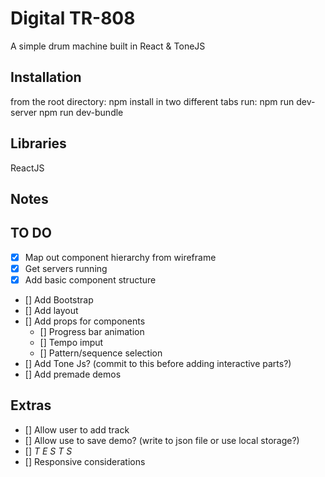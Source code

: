 # Digital TR-808
A simple drum machine built in React & ToneJS

## Installation
from the root directory:
npm install
in two different tabs run:
npm run dev-server
npm run dev-bundle

## Libraries
ReactJS

## Notes

## TO DO
- [x] Map out component hierarchy from wireframe
- [x] Get servers running
- [x] Add basic component structure
- [] Add Bootstrap
- [] Add layout
- [] Add props for components 
    - [] Progress bar animation
    - [] Tempo imput
    - [] Pattern/sequence selection
- [] Add Tone Js? (commit to this before adding interactive parts?)
- [] Add premade demos

## Extras
- [] Allow user to add track
- [] Allow use to save demo? (write to json file or use local storage?)
- [] *T E S T S*
- [] Responsive considerations